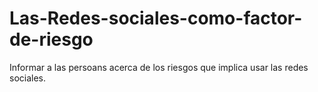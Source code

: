 # Las-Redes-sociales-como-factor-de-riesgo
Informar a las persoans acerca de los riesgos que implica usar las redes sociales.

